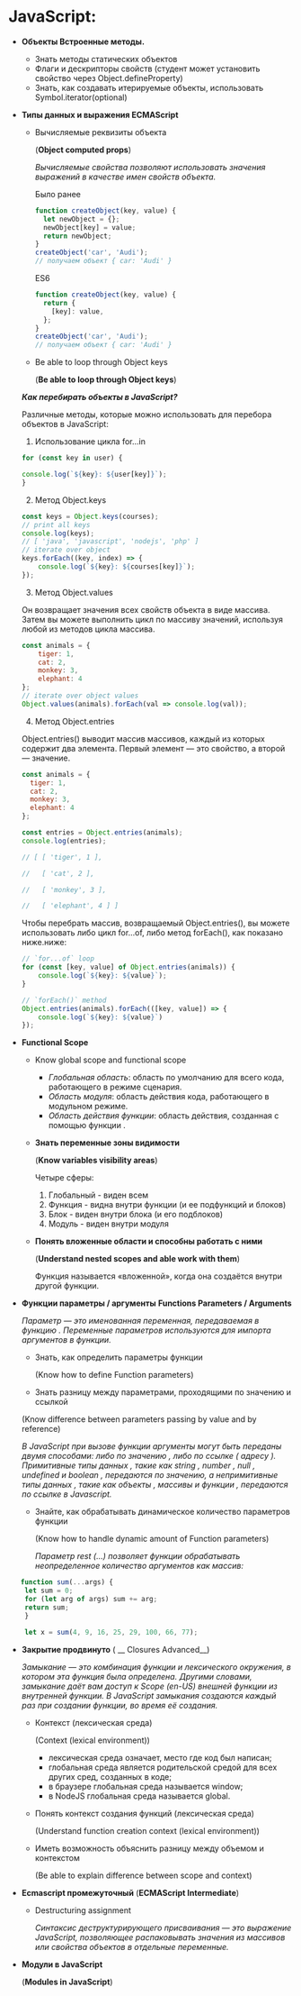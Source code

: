 # JavaScript:
* __Объекты Встроенные методы.__
  * Знать методы статических объектов
  * Флаги и дескрипторы свойств (студент может установить свойство через Object.defineProperty)
  * Знать, как создавать итерируемые объекты, использовать Symbol.iterator(optional)

* __Типы данных и выражения ECMAScript__


  * Вычисляемые реквизиты объекта

    (__Object computed props__)

    *Вычисляемые свойства позволяют использовать значения выражений в качестве имен свойств объекта.*

    Было ранее
    ``` javascript
    function createObject(key, value) {
      let newObject = {};
      newObject[key] = value;
      return newObject;
    }
    createObject('car', 'Audi');
    // получаем объект { car: 'Audi' }
    ```

    ES6
    ```javascript
    function createObject(key, value) {
      return {
        [key]: value,
      };
    }
    createObject('car', 'Audi');
    // получаем объект { car: 'Audi' }

    ```


  * Be able to loop through Object keys

    (__Be able to loop through Object keys__)

  ***Как перебирать объекты в JavaScript?***

    Различные методы, которые можно использовать для перебора объектов в JavaScript:

  1. Использование цикла for...in
    ```javascript
    for (const key in user) {

    console.log(`${key}: ${user[key]}`);
    }
    ```

  2. Метод Object.keys
    ```javascript
    const keys = Object.keys(courses);
    // print all keys
    console.log(keys);
    // [ 'java', 'javascript', 'nodejs', 'php' ]
    // iterate over object
    keys.forEach((key, index) => {
        console.log(`${key}: ${courses[key]}`);
    });
    ```
  3. Метод Object.values

   Он возвращает значения всех свойств объекта в виде массива. Затем вы можете выполнить цикл по массиву значений, используя любой из методов цикла массива.
  ```javascript
  const animals = {
      tiger: 1,
      cat: 2,
      monkey: 3,
      elephant: 4
  };
  // iterate over object values
  Object.values(animals).forEach(val => console.log(val));
  ```

  4. Метод Object.entries

  Object.entries() выводит массив массивов, каждый из которых содержит два элемента. Первый элемент — это свойство, а второй — значение.

  ```javascript
  const animals = {
    tiger: 1,
    cat: 2,
    monkey: 3,
    elephant: 4
  };

  const entries = Object.entries(animals);
  console.log(entries);

  // [ [ 'tiger', 1 ],

  //   [ 'cat', 2 ],

  //   [ 'monkey', 3 ],

  //   [ 'elephant', 4 ] ]
  ```
  Чтобы перебрать массив, возвращаемый Object.entries(), вы можете использовать либо цикл for...of, либо метод forEach(), как показано ниже.ниже:

  ```javascript
  // `for...of` loop
  for (const [key, value] of Object.entries(animals)) {
      console.log(`${key}: ${value}`);
  }

  // `forEach()` method
  Object.entries(animals).forEach(([key, value]) => {
      console.log(`${key}: ${value}`)
  });
  ```

* __Functional Scope__
  * Know global scope and functional scope
    * *Глобальная область*: область по умолчанию для всего кода, работающего в режиме сценария.
    * *Область модуля*: область действия кода, работающего в модульном режиме.
    * *Область действия функции*: область действия, созданная с помощью функции .

  * __Знать переменные зоны видимости__

    (__Know variables visibility areas__)

    Четыре сферы:

    1. Глобальный - виден всем
    2. Функция - видна внутри функции (и ее подфункций и блоков)
    3. Блок - виден внутри блока (и его подблоков)
    4. Модуль - виден внутри модуля



  * __Понять вложенные области и способны работать с ними__

    (__Understand nested scopes and able work with them__)

    Функция называется «вложенной», когда она создаётся внутри другой функции.

* __Функции параметры / аргументы__
  __Functions Parameters / Arguments__

  *Параметр — это именованная переменная, передаваемая в функцию . Переменные параметров используются для импорта аргументов в функции.*

  * Знать, как определить параметры функции

    (Know how to define Function parameters)
  * Знать разницу между параметрами, проходящими по значению и ссылкой

  (Know difference between parameters passing by value and by reference)

  *В JavaScript при вызове функции аргументы могут быть переданы двумя способами: либо по значению , либо по ссылке ( адресу ). Примитивные типы данных , такие как string , number , null , undefined и boolean , передаются по значению, а непримитивные типы данных , такие как объекты , массивы и функции , передаются по ссылке в Javascript.*

  * Знайте, как обрабатывать динамическое количество параметров функции

    (Know how to handle dynamic amount of Function parameters)

    *Параметр rest (...) позволяет функции обрабатывать неопределенное количество аргументов как массив:*

``` javascript
   function sum(...args) {
    let sum = 0;
    for (let arg of args) sum += arg;
    return sum;
    }

    let x = sum(4, 9, 16, 25, 29, 100, 66, 77);
```


* __Закрытие продвинуто__
( __ Closures Advanced__)

  *Замыкание — это комбинация функции и лексического окружения, в котором эта функция была определена. Другими словами, замыкание даёт вам доступ к Scope (en-US) внешней функции из внутренней функции. В JavaScript замыкания создаются каждый раз при создании функции, во время её создания.*
    * Контекст (лексическая среда)

      (Context (lexical environment))
      *  лексическая среда означает, место где код был написан;
      * глобальная среда является родительской средой для всех других сред, созданных в коде;
      * в браузере глобальная среда называется window;
      * в NodeJS глобальная среда называется global.
  * Понять контекст создания функций (лексическая среда)

    (Understand function creation context (lexical environment))

  * Иметь возможность объяснить разницу между объемом и контекстом

    (Be able to explain difference between scope and context)

* __Ecmascript промежуточный__  (__ECMAScript Intermediate__)
    * Destructuring assignment

      *Синтаксис деструктурирующего присваивания — это выражение JavaScript, позволяющее распаковывать значения из массивов или свойства объектов в отдельные переменные.*

* __Модули в JavaScript__

  (__Modules in JavaScript__)

